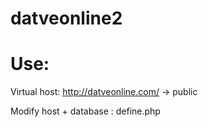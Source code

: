 # datveonline2

# Use:

Virtual host: http://datveonline.com/ -> public

Modify host + database : define.php